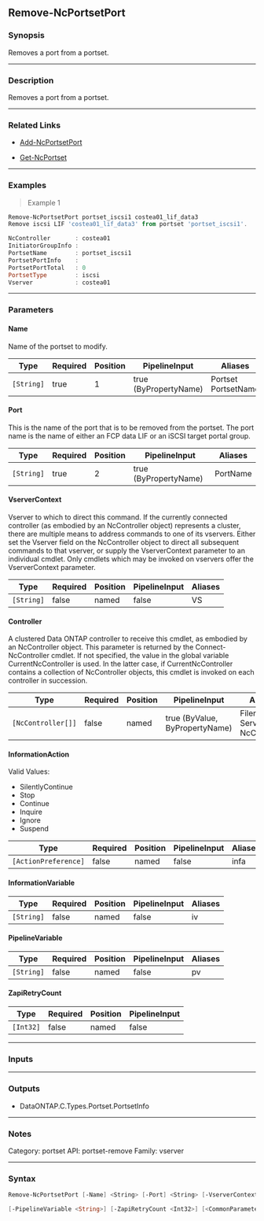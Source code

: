 Remove-NcPortsetPort
--------------------

### Synopsis
Removes a port from a portset.

---

### Description

Removes a port from a portset.

---

### Related Links
* [Add-NcPortsetPort](Add-NcPortsetPort)

* [Get-NcPortset](Get-NcPortset)

---

### Examples
> Example 1

```PowerShell
Remove-NcPortsetPort portset_iscsi1 costea01_lif_data3
Remove iscsi LIF 'costea01_lif_data3' from portset 'portset_iscsi1'.

NcController       : costea01
InitiatorGroupInfo :
PortsetName        : portset_iscsi1
PortsetPortInfo    :
PortsetPortTotal   : 0
PortsetType        : iscsi
Vserver            : costea01

```

---

### Parameters
#### **Name**
Name of the portset to modify.

|Type      |Required|Position|PipelineInput        |Aliases                |
|----------|--------|--------|---------------------|-----------------------|
|`[String]`|true    |1       |true (ByPropertyName)|Portset<br/>PortsetName|

#### **Port**
This is the name of the port that is to be removed from the portset.  The port name is the name of either an FCP data LIF or an iSCSI target portal group.

|Type      |Required|Position|PipelineInput        |Aliases |
|----------|--------|--------|---------------------|--------|
|`[String]`|true    |2       |true (ByPropertyName)|PortName|

#### **VserverContext**
Vserver to which to direct this command.  If the currently connected controller (as embodied by an NcController object) represents a cluster, there are multiple means to address commands to one of its vservers.  Either set the Vserver field on the NcController object to direct all subsequent commands to that vserver, or supply the VserverContext parameter to an individual cmdlet.  Only cmdlets which may be invoked on vservers offer the VserverContext parameter.

|Type      |Required|Position|PipelineInput|Aliases|
|----------|--------|--------|-------------|-------|
|`[String]`|false   |named   |false        |VS     |

#### **Controller**
A clustered Data ONTAP controller to receive this cmdlet, as embodied by an NcController object.  This parameter is returned by the Connect-NcController cmdlet.  If not specified, the value in the global variable CurrentNcController is used.  In the latter case, if CurrentNcController contains a collection of NcController objects, this cmdlet is invoked on each controller in succession.

|Type              |Required|Position|PipelineInput                 |Aliases                          |
|------------------|--------|--------|------------------------------|---------------------------------|
|`[NcController[]]`|false   |named   |true (ByValue, ByPropertyName)|Filer<br/>Server<br/>NcController|

#### **InformationAction**

Valid Values:

* SilentlyContinue
* Stop
* Continue
* Inquire
* Ignore
* Suspend

|Type                |Required|Position|PipelineInput|Aliases|
|--------------------|--------|--------|-------------|-------|
|`[ActionPreference]`|false   |named   |false        |infa   |

#### **InformationVariable**

|Type      |Required|Position|PipelineInput|Aliases|
|----------|--------|--------|-------------|-------|
|`[String]`|false   |named   |false        |iv     |

#### **PipelineVariable**

|Type      |Required|Position|PipelineInput|Aliases|
|----------|--------|--------|-------------|-------|
|`[String]`|false   |named   |false        |pv     |

#### **ZapiRetryCount**

|Type     |Required|Position|PipelineInput|
|---------|--------|--------|-------------|
|`[Int32]`|false   |named   |false        |

---

### Inputs

---

### Outputs
* DataONTAP.C.Types.Portset.PortsetInfo

---

### Notes
Category: portset
API: portset-remove
Family: vserver

---

### Syntax
```PowerShell
Remove-NcPortsetPort [-Name] <String> [-Port] <String> [-VserverContext <String>] [-Controller <NcController[]>] [-InformationAction <ActionPreference>] [-InformationVariable <String>] 
```
```PowerShell
[-PipelineVariable <String>] [-ZapiRetryCount <Int32>] [<CommonParameters>]
```
